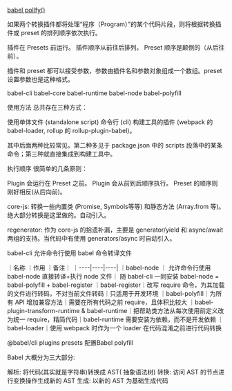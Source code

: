 [babel,pollfy()](https://juejin.cn/post/6844903566809759758)
<!-- https://juejin.cn/post/6844904008679686152 -->
<!-- https://juejin.cn/post/6844903956905197576 -->
<!-- https://juejin.cn/post/6844903743121522701 -->
<!-- https://juejin.cn/post/6844904065223098381 -->

<!-- https://juejin.cn/post/6844903849442934798 -->

<!-- https://juejin.cn/post/6844903849442934798 -->

如果两个转换插件都将处理“程序（Program）”的某个代码片段，则将根据转换插件或 preset 的排列顺序依次执行。

插件在 Presets 前运行。
插件顺序从前往后排列。
Preset 顺序是颠倒的（从后往前）。


插件和 preset 都可以接受参数，参数由插件名和参数对象组成一个数组。preset 设置参数也是这种格式。

babel-cli
babel-core
babel-runtime
babel-node
babel-polyfill

使用方法
总共存在三种方式：

使用单体文件 (standalone script)
命令行 (cli)
构建工具的插件 (webpack 的 babel-loader, rollup 的 rollup-plugin-babel)。

其中后面两种比较常见。第二种多见于 package.json 中的 scripts 段落中的某条命令；第三种就直接集成到构建工具中。


执行顺序
很简单的几条原则：

Plugin 会运行在 Preset 之前。
Plugin 会从前到后顺序执行。
Preset 的顺序则 刚好相反(从后向前)。


core-js: 转换一些内置类 (Promise, Symbols等等) 和静态方法 (Array.from 等)。绝大部分转换是这里做的。自动引入。


regenerator: 作为 core-js 的拾遗补漏，主要是 generator/yield 和 async/await 两组的支持。当代码中有使用 generators/async 时自动引入。


babel-cli
允许命令行使用 babel 命令转译文件


｜名称	｜作用	｜备注｜
｜----|----|----|
｜babel-node ｜ 允许命令行使用 babel-node 直接转译+执行 node 文件｜  随 babel-cli 一同安装  babel-node = babel-polyfill + babel-register
｜babel-register｜改写 require 命令，为其加载的文件进行转码，不对当前文件转码｜只适用于开发环境
｜babel-polyfill｜为所有 API 增加兼容方法｜需要在所有代码之前 require，且体积比较大
｜babel-plugin-transform-runtime & babel-runtime｜把帮助类方法从每次使用前定义改为统一 require，精简代码｜babel-runtime 需要安装为依赖，而不是开发依赖
｜babel-loader｜使用 webpack 时作为一个 loader 在代码混淆之前进行代码转换




@babel/cli
plugins
presets
配置Babel
polyfill



Babel 大概分为三大部分:

解析: 将代码(其实就是字符串)转换成 AST( 抽象语法树)
转换: 访问 AST 的节点进行变换操作生成新的 AST
生成: 以新的 AST 为基础生成代码
